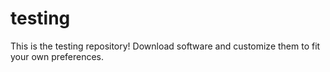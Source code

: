 # testing

This is the testing repository! Download software and customize them to fit your own preferences.

